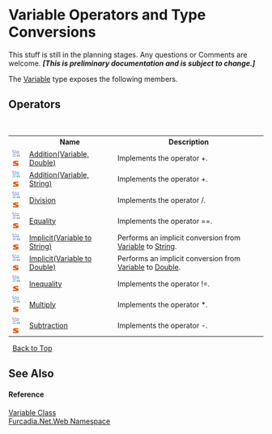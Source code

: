 # Variable Operators and Type Conversions
This stuff is still in the planning stages. Any questions or Comments are welcome. _**\[This is preliminary documentation and is subject to change.\]**_

The <a href="T_Furcadia_Net_Web_Variable">Variable</a> type exposes the following members.


## Operators
&nbsp;<table><tr><th></th><th>Name</th><th>Description</th></tr><tr><td>![Public operator](media/puboperator.gif "Public operator")![Static member](media/static.gif "Static member")</td><td><a href="M_Furcadia_Net_Web_Variable_op_Addition">Addition(Variable, Double)</a></td><td>
Implements the operator +.</td></tr><tr><td>![Public operator](media/puboperator.gif "Public operator")![Static member](media/static.gif "Static member")</td><td><a href="M_Furcadia_Net_Web_Variable_op_Addition_1">Addition(Variable, String)</a></td><td>
Implements the operator +.</td></tr><tr><td>![Public operator](media/puboperator.gif "Public operator")![Static member](media/static.gif "Static member")</td><td><a href="M_Furcadia_Net_Web_Variable_op_Division">Division</a></td><td>
Implements the operator /.</td></tr><tr><td>![Public operator](media/puboperator.gif "Public operator")![Static member](media/static.gif "Static member")</td><td><a href="M_Furcadia_Net_Web_Variable_op_Equality">Equality</a></td><td>
Implements the operator ==.</td></tr><tr><td>![Public operator](media/puboperator.gif "Public operator")![Static member](media/static.gif "Static member")</td><td><a href="M_Furcadia_Net_Web_Variable_op_Implicit">Implicit(Variable to String)</a></td><td>
Performs an implicit conversion from <a href="T_Furcadia_Net_Web_Variable">Variable</a> to <a href="http://msdn2.microsoft.com/en-us/library/s1wwdcbf" target="_blank">String</a>.</td></tr><tr><td>![Public operator](media/puboperator.gif "Public operator")![Static member](media/static.gif "Static member")</td><td><a href="M_Furcadia_Net_Web_Variable_op_Implicit_1">Implicit(Variable to Double)</a></td><td>
Performs an implicit conversion from <a href="T_Furcadia_Net_Web_Variable">Variable</a> to <a href="http://msdn2.microsoft.com/en-us/library/643eft0t" target="_blank">Double</a>.</td></tr><tr><td>![Public operator](media/puboperator.gif "Public operator")![Static member](media/static.gif "Static member")</td><td><a href="M_Furcadia_Net_Web_Variable_op_Inequality">Inequality</a></td><td>
Implements the operator !=.</td></tr><tr><td>![Public operator](media/puboperator.gif "Public operator")![Static member](media/static.gif "Static member")</td><td><a href="M_Furcadia_Net_Web_Variable_op_Multiply">Multiply</a></td><td>
Implements the operator *.</td></tr><tr><td>![Public operator](media/puboperator.gif "Public operator")![Static member](media/static.gif "Static member")</td><td><a href="M_Furcadia_Net_Web_Variable_op_Subtraction">Subtraction</a></td><td>
Implements the operator -.</td></tr></table>&nbsp;
<a href="#variable-operators-and-type-conversions">Back to Top</a>

## See Also


#### Reference
<a href="T_Furcadia_Net_Web_Variable">Variable Class</a><br /><a href="N_Furcadia_Net_Web">Furcadia.Net.Web Namespace</a><br />
